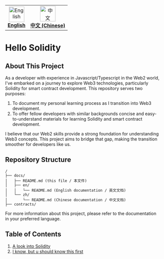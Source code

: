 <table>
  <tr>
    <td align="center"><a href="en/README.md"><img src="https://em-content.zobj.net/thumbs/120/twitter/322/flag-united-kingdom_1f1ec-1f1e7.png" width="50px;" alt="English"/><br /><b>English</b></a></td>
    <td align="center"><a href="zh/README.md"><img src="https://em-content.zobj.net/thumbs/120/twitter/322/flag-china_1f1e8-1f1f3.png" width="50px;" alt="中文"/><br /><b>中文 (Chinese)</b></a></td>
  </tr>
</table>

# Hello Solidity

## About This Project

As a developer with experience in Javascript/Typescript in the Web2 world, I've embarked on a journey to explore Web3 technologies, particularly Solidity for smart contract development. This repository serves two purposes:

1. To document my personal learning process as I transition into Web3 development.
2. To offer fellow developers with similar backgrounds concise and easy-to-understand materials for learning Solidity and smart contract development.

I believe that our Web2 skills provide a strong foundation for understanding Web3 concepts. This project aims to bridge that gap, making the transition smoother for developers like us.


## Repository Structure

```
/
├── docs/
│   ├── README.md (this file / 本文件)
│   ├── en/
│   │   └── README.md (English documentation / 英文文档)
│   └── zh/
│       └── README.md (Chinese documentation / 中文文档)
├── contracts/
```

For more information about this project, please refer to the documentation in your preferred language.


## Table of Contents
1. [A look into Solidity](./1-HelloSolidity/README.md)
2. [I know, but u should know this first](./2-I-know-but-u-should-know-this/README.md)
